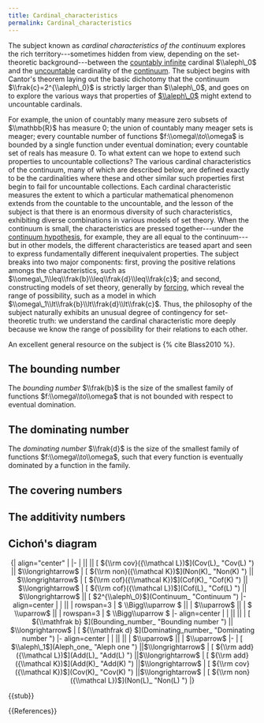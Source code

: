 ```yaml
---
title: Cardinal_characteristics
permalink: Cardinal_characteristics
---
```



The subject known as *cardinal characteristics of the continuum* explores the rich territory---sometimes hidden from view, depending on the set-theoretic background---between the [ countably infinite](Omega_ "Omega ") cardinal $\\aleph\_0$ and the [uncountable](Uncountable "Uncountable") cardinality of the [continuum](Continuum "Continuum"). The subject begins with Cantor's theorem laying out the basic dichotomy that the continuum $\\frak{c}=2^{\\aleph\_0}$ is strictly larger than $\\aleph\_0$, and goes on to explore the various ways that properties of [ $\\aleph\_0$](Aleph_zero_ "Aleph zero ") might extend to uncountable cardinals.

For example, the union of countably many measure zero subsets of $\\mathbb{R}$ has measure $0$; the union of countably many meager sets is meager; every countable number of functions $f:\\omega\\to\\omega$ is bounded by a single function under eventual domination; every countable set of reals has measure $0$. To what extent can we hope to extend such properties to uncountable collections? The various cardinal characteristics of the continuum, many of which are described below, are defined exactly to be the cardinalities where these and other similar such properties first begin to fail for uncountable collections. Each cardinal characteristic measures the extent to which a particular mathematical phenomenon extends from the countable to the uncountable, and the lesson of the subject is that there is an enormous diversity of such characteristics, exhibiting diverse combinations in various models of set theory. When the continuum is small, the characteristics are pressed together---under the [continuum hypothesis](Continuum_hypothesis "Continuum hypothesis"), for example, they are all equal to the continuum---but in other models, the different characteristics are teased apart and seen to express fundamentally different inequivalent properties. The subject breaks into two major components:  first,  proving the positive relations amongs the characteristics, such as $\\omega\_1\\leq\\frak{b}\\leq\\frak{d}\\leq\\frak{c}$; and second, constructing models of set theory, generally by [forcing](Forcing "Forcing"), which reveal the range of possibility, such as a model in which $\\omega\_1\\lt\\frak{b}\\lt\\frak{d}\\lt\\frak{c}$. Thus, the philosophy of the subject naturally exhibits an unusual degree of contingency for set-theoretic truth: we understand the cardinal characteristic more deeply because we know the range of possibility for their relations to each other.

An excellent general resource on the subject is {% cite Blass2010 %}.

## The bounding number

The *bounding number* $\\frak{b}$ is the size of the smallest family of functions $f:\\omega\\to\\omega$ that is not bounded with respect to eventual domination.

## The dominating number

The *dominating number* $\\frak{d}$ is the size of the smallest family of functions $f:\\omega\\to\\omega$, such that every function is eventually dominated by a function in the family.


## The covering numbers



## The additivity numbers






## Cichoń's diagram

<center>
{| align="center"  |
|-
| || ||  [ ${\\rm cov}({\\mathcal L})$](Cov(L)_ "Cov(L) ")  || $\\longrightarrow$
|        [ ${\\rm non}({\\mathcal K})$](Non(K)_ "Non(K) ")  || $\\longrightarrow$
|        [ ${\\rm cof}({\\mathcal K})$](Cof(K)_ "Cof(K) ")  || $\\longrightarrow$
|        [ ${\\rm cof}({\\mathcal L})$](Cof(L)_ "Cof(L) ")  || $\\longrightarrow$ || [ $2^{\\aleph\_0}$](Continuum_ "Continuum ")
|- align=center |
|   ||
| rowspan=3 | $ \\Bigg\\uparrow  $ ||
|    $\\uparrow$    ||
|    $ \\uparrow$    ||
| rowspan=3 | $ \\Bigg\\uparrow  $
|- align=center |
| ||  ||
| [ ${\\mathfrak b} $](Bounding_number_ "Bounding number ")   || $\\longrightarrow$
| [ ${\\mathfrak d} $](Dominating_number_ "Dominating number ")
|- align=center |
|  || ||
| $\\uparrow$  ||
| $\\uparrow$
|-
| [ $\\aleph\_1$](Aleph_one_ "Aleph one ")    ||$\\longrightarrow$
| [ ${\\rm add}({\\mathcal L})$](Add(L)_ "Add(L) ")     ||$\\longrightarrow$
| [ ${\\rm add}({\\mathcal K})$](Add(K)_ "Add(K) ")     ||$\\longrightarrow$
| [ ${\\rm cov}({\\mathcal K})$](Cov(K)_ "Cov(K) ")     ||$\\longrightarrow$
| [ ${\\rm non}({\\mathcal L})$](Non(L)_ "Non(L) ")
|}
 
</center>





{{stub}}

{{References}}
